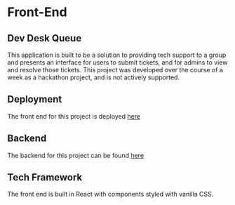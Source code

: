 # Front-End

## Dev Desk Queue
This application is built to be a solution to providing tech support to a group and presents an interface for users to submit tickets, and for admins to view and resolve those tickets. This project was developed over the course of a week as a hackathon project, and is not actively supported.

## Deployment
The front end for this project is deployed [here](https://queue.bw-dev-desk-queue-1.now.sh/)

## Backend
The backend for this project can be found [here](https://github.com/BW-Dev-Desk-Queue-1/Back-End)

## Tech Framework
The front end is built in React with components styled with vanilla CSS.


